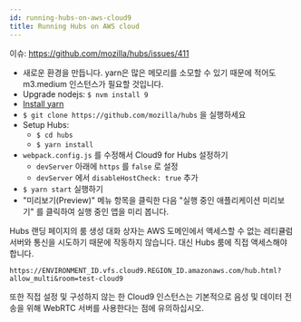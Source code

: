 ```yaml
---
id: running-hubs-on-aws-cloud9
title: Running Hubs on AWS cloud
---
```


이슈: https://github.com/mozilla/hubs/issues/411

- 새로운 환경을 만듭니다. yarn은 많은 메모리를 소모할 수 있기 때문에 적어도 m3.medium 인스턴스가 필요할 것입니다.
- Upgrade nodejs: `$ nvm install 9`
- [Install yarn](https://yarnpkg.com/en/docs/install#centos-stable)
- `$ git clone https://github.com/mozilla/hubs` 을 실행하세요
- Setup Hubs:
  - `$ cd hubs`
  - `$ yarn install`
- `webpack.config.js` 를 수정해서 Cloud9 for Hubs 설정하기
  - `devServer` 아래에 `https` 를 `false` 로 설정
  - `devServer` 에서 `disableHostCheck: true` 추가
- `$ yarn start` 실행하기
- "미리보기(Preview)" 메뉴 항목을 클릭한 다음 "실행 중인 애플리케이션 미리보기" 를 클릭하여 실행 중인 앱을 미리 봅니다.

Hubs 랜딩 페이지의 룸 생성 대화 상자는 AWS 도메인에서 액세스할 수 없는 레티큘럼 서버와 통신을 시도하기 때문에 작동하지 않습니다. 대신 Hubs 룸에 직접 액세스해야 합니다.

`https://ENVIRONMENT_ID.vfs.cloud9.REGION_ID.amazonaws.com/hub.html?allow_multi&room=test-cloud9`

또한 직접 설정 및 구성하지 않는 한 Cloud9 인스턴스는 기본적으로 음성 및 데이터 전송을 위해 WebRTC 서버를 사용한다는 점에 유의하십시오.